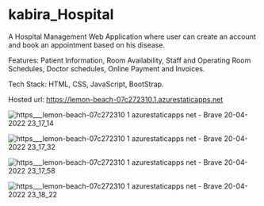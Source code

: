 # kabira_Hospital
A Hospital Management Web Application where user can create an account and book an appointment based on his disease.

Features: Patient Information, Room Availability, Staff and Operating Room Schedules, Doctor schedules, Online Payment and Invoices.

Tech Stack: HTML, CSS, JavaScript, BootStrap.

Hosted url: https://lemon-beach-07c272310.1.azurestaticapps.net

![https___lemon-beach-07c272310 1 azurestaticapps net - Brave 20-04-2022 23_17_14](https://user-images.githubusercontent.com/83567549/164292136-63ec1d66-acbf-4909-9ea5-dd44d8d1c932.png)

![https___lemon-beach-07c272310 1 azurestaticapps net - Brave 20-04-2022 23_17_32](https://user-images.githubusercontent.com/83567549/164292161-70e6bcbf-fd25-48b9-b0de-80f2c1e0c432.png)

![https___lemon-beach-07c272310 1 azurestaticapps net - Brave 20-04-2022 23_17_58](https://user-images.githubusercontent.com/83567549/164292193-eed4459d-3d15-433b-abfb-40fdebca87b0.png)

![https___lemon-beach-07c272310 1 azurestaticapps net - Brave 20-04-2022 23_18_22](https://user-images.githubusercontent.com/83567549/164292229-5fb35f7e-7840-4872-acf5-4d1376779a5b.png)
